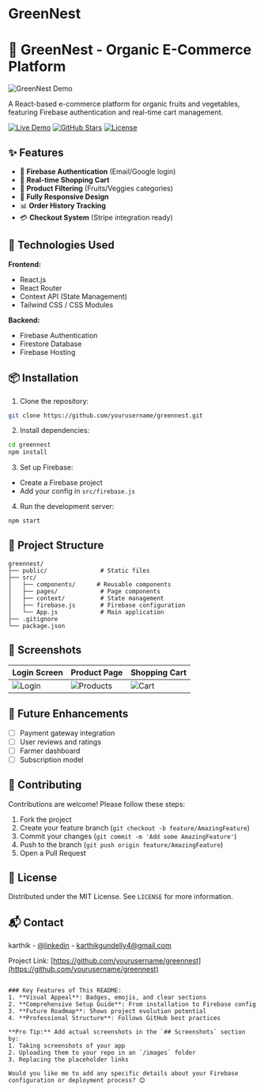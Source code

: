 # GreenNest

# 🌿 GreenNest - Organic E-Commerce Platform

![GreenNest Demo](https://via.placeholder.com/800x400?text=GreenNest+Demo)  

A React-based e-commerce platform for organic fruits and vegetables, featuring Firebase authentication and real-time cart management.

[![Live Demo](https://img.shields.io/badge/Live-Demo-brightgreen)](https://your-demo-link.com)
[![GitHub Stars](https://img.shields.io/github/stars/yourusername/greennest)](https://github.com/yourusername/greennest/stargazers)
[![License](https://img.shields.io/badge/License-MIT-blue)](LICENSE)

## ✨ Features

- 🔐 **Firebase Authentication** (Email/Google login)
- 🛒 **Real-time Shopping Cart**
- 🍎 **Product Filtering** (Fruits/Veggies categories)
- 📱 **Fully Responsive Design**
- 📊 **Order History Tracking**
- 💳 **Checkout System** (Stripe integration ready)

## 🚀 Technologies Used

**Frontend:**
- React.js
- React Router
- Context API (State Management)
- Tailwind CSS / CSS Modules

**Backend:**
- Firebase Authentication
- Firestore Database
- Firebase Hosting

## 📦 Installation

1. Clone the repository:
```bash
git clone https://github.com/yourusername/greennest.git
```

2. Install dependencies:
```bash
cd greennest
npm install
```

3. Set up Firebase:
- Create a Firebase project
- Add your config in `src/firebase.js`

4. Run the development server:
```bash
npm start
```

## 🔧 Project Structure

```
greennest/
├── public/               # Static files
├── src/
│   ├── components/      # Reusable components
│   ├── pages/            # Page components
│   ├── context/          # State management
│   ├── firebase.js       # Firebase configuration
│   └── App.js            # Main application
├── .gitignore
└── package.json
```

## 📸 Screenshots

| Login Screen | Product Page | Shopping Cart |
|--------------|--------------|---------------|
| ![Login](https://via.placeholder.com/300x200?text=Login) | ![Products](https://via.placeholder.com/300x200?text=Products) | ![Cart](https://via.placeholder.com/300x200?text=Cart) |

## 🌱 Future Enhancements

- [ ] Payment gateway integration
- [ ] User reviews and ratings
- [ ] Farmer dashboard
- [ ] Subscription model

## 🤝 Contributing

Contributions are welcome! Please follow these steps:
1. Fork the project
2. Create your feature branch (`git checkout -b feature/AmazingFeature`)
3. Commit your changes (`git commit -m 'Add some AmazingFeature'`)
4. Push to the branch (`git push origin feature/AmazingFeature`)
5. Open a Pull Request

## 📜 License

Distributed under the MIT License. See `LICENSE` for more information.

## 📬 Contact

karthik - [@linkedin](https://www.linkedin.com/in/gundelli-karthik-598b71243/) - karthikgundelly4@gmail.com

Project Link: [https://github.com/yourusername/greennest](https://github.com/yourusername/greennest)
```

### Key Features of This README:
1. **Visual Appeal**: Badges, emojis, and clear sections
2. **Comprehensive Setup Guide**: From installation to Firebase config
3. **Future Roadmap**: Shows project evolution potential
4. **Professional Structure**: Follows GitHub best practices

**Pro Tip:** Add actual screenshots in the `## Screenshots` section by:
1. Taking screenshots of your app
2. Uploading them to your repo in an `/images` folder
3. Replacing the placeholder links

Would you like me to add any specific details about your Firebase configuration or deployment process? 😊
